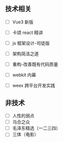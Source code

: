 ## 技术相关

- [ ] Vue3 新版
- [ ] 卡颂 react 精讲
- [ ] js 框架设计-司徒版
- [ ] 架构简洁之道 
- [ ] 重构-改善既有代码质量 
- [ ] webkit 内幕 
- [ ] weex 跨平台开发实践


## 非技术

- [ ] 人性的弱点
- [ ] 乌合之众
- [ ] 毛泽东精选（一二三四）
- [ ] 三体（电影）